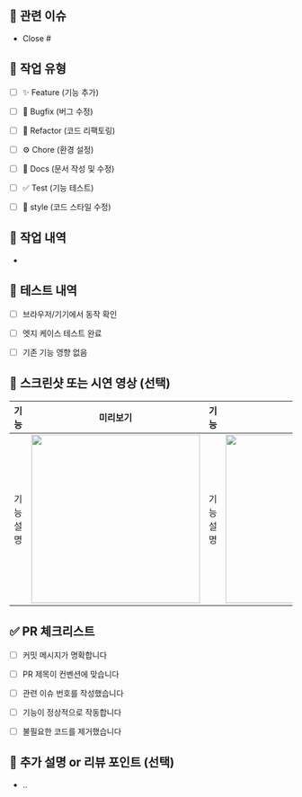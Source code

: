 <!--
PR 제목 작성 가이드: 
라벨명: 작업한 내용 요약
예: feat: 로그인 페이지 구현
-->

## 🔗 관련 이슈
<!-- 이 PR과 연결된 이슈 번호를 명시해주세요 (자동으로 Close 처리됨) -->
- Close #


## 📘 작업 유형
<!-- 아래에서 해당하는 항목에 [x] 표시해주세요 -->
- [ ] ✨ Feature (기능 추가)
- [ ] 🐞 Bugfix (버그 수정)
- [ ] 🔧 Refactor (코드 리팩토링)
- [ ] ⚙️ Chore (환경 설정)
- [ ] 📝 Docs (문서 작성 및 수정)
- [ ] ✅ Test (기능 테스트)
- [ ] 🎨 style (코드 스타일 수정)


## 📙 작업 내역
<!-- 주요 수정 사항이나 개발 내용을 요약해주세요(구현 내용 및 작업 내역을 기재합니다.) -->
- 


## 🧪 테스트 내역
- [ ] 브라우저/기기에서 동작 확인
- [ ] 엣지 케이스 테스트 완료
- [ ] 기존 기능 영향 없음


## 🎨 스크린샷 또는 시연 영상 (선택)
<!-- UI 변경사항이 있다면 이미지나 GIF를 첨부해주세요 -->
|기능|미리보기|기능|미리보기|
|:--:|:--:|:--:|:--:|
| 기능 설명 |<img src="링크" width="300" />| 기능 설명 |<img src="링크" width="300" />|


## ✅ PR 체크리스트
- [ ] 커밋 메시지가 명확합니다
- [ ] PR 제목이 컨벤션에 맞습니다
- [ ] 관련 이슈 번호를 작성했습니다
- [ ] 기능이 정상적으로 작동합니다
- [ ] 불필요한 코드를 제거했습니다


## 💬 추가 설명 or 리뷰 포인트 (선택)
<!-- 리뷰어가 중점적으로 봐야 할 부분이나 설명이 필요한 내용을 자유롭게 작성해주세요. -->
- ..
